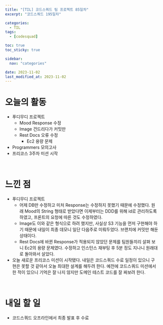 ```yaml
---
title: "[TIL] 코드스쿼드 팀 프로젝트 85일차"
excerpt: "코드스쿼드 195일차"

categories:
  - TIL
tags:
  - [codesquad]

toc: true
toc_sticky: true

sidebar:
  nav: "categories"

date: 2023-11-02
last_modified_at: 2023-11-02
---
```


# 오늘의 활동

- 푸디무디 프로젝트
    - Mood Response 수정
    - Image 건드리다가 커밋만
    - Rest Docs 오류 수정
        - Ec2 용량 문제
- Programmers 모의고사
- 프리코스 3주차 미션 시작

<br>

# 느낀 점

- 푸디무디 프로젝트
    - 어제 DB만 수정하고 미처 Response는 수정하지 못했기 때문에 수정했다. 원래 Mood의 String 형태로 받았다면 이제부터는 DDD를 위해 id로 관리하도록 하였고, 프론트의 요청에 따른 것도 수정하였다.
    - Image도 이와 같은 형식으로 하려 했지만, 사실상 S3 기능을 먼저 구현해야 하기 때문에 내일이 최종 데모니 일단 다음주로 미뤄두었다. 브랜치에 커밋만 해둔 상태이다.
    - Rest Docs에 바뀐 Response가 적용되지 않았던 문제를 팀원들끼리 살펴 보니 Ec2의 용량 문제였다. 수정하고 인스턴스 재부팅 후 5분 정도 지나니 원래대로 돌아와서 살았다.
- 오늘 새로운 프리코스 미션이 시작됐다. 내일은 코드스쿼드 수료 일정이 있으니 구현은 못할 것 같아서 오늘 최대한 설계를 해두려 한다. 예전에 코드스쿼드 미션에서 한 적이 있으니 기억은 잘 나지 않지만 도메인 테스트 코드를 잘 짜보려 한다.

<br>

# 내일 할 일

- 코드스쿼드 오프라인에서 최종 발표 후 수료
